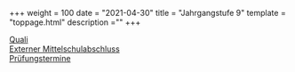 +++
weight = 100
date = "2021-04-30"
title = "Jahrgangstufe 9"
template = "toppage.html"
description =""
+++

[Quali](/schullebenseiten/quali/)  
[Externer Mittelschulabschluss](/schullebenseiten/quali/)  
[Prüfungstermine](/schullebenseiten/prufungstermine/#quali)   